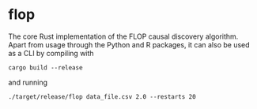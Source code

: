 # flop

The core Rust implementation of the FLOP causal discovery algorithm. Apart from usage through the Python and R packages, it can also be used as a CLI by compiling with
```
cargo build --release
```
and running
```
./target/release/flop data_file.csv 2.0 --restarts 20
```

